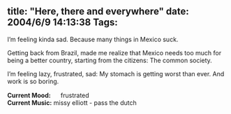 title: "Here, there and everywhere"
date: 2004/6/9 14:13:38
Tags: 
---
<p>I&#8217;m feeling kinda sad. Because many things in Mexico suck.</p>

<p>Getting back from Brazil, made me realize that Mexico needs too much for being a better country, starting from the citizens: The common society.</p>

<p>I&#8217;m feeling lazy, frustrated, sad: My stomach is getting worst than ever. And work is so boring.</p>

<p><strong>Current Mood:</strong> <img width="15" height="15" src="http://stat.livejournal.com/img/mood/growf/smileys/angry.gif"/> frustrated<br/><strong>Current Music:</strong> missy elliott - pass the dutch</p>
